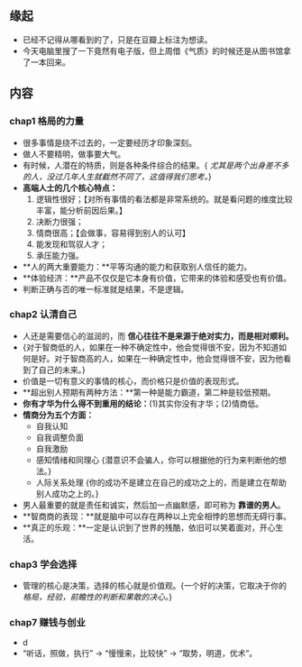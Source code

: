 ##  缘起
+ 已经不记得从哪看到的了，只是在豆瓣上标注为想读。
+ 今天电脑里搜了一下竟然有电子版，但上周借《气质》的时候还是从图书馆拿了一本回来。


##  内容
###  chap1 格局的力量
+ 很多事情是绕不过去的，一定要经历才印象深刻。
+ 做人不要精明，做事要大气。
+ 有时候，人潜在的特质，则是各种条件综合的结果。{ *尤其是两个出身差不多的人，没过几年人生就截然不同了，这值得我们思考。*}
+ **高端人士的几个核心特点：**
	1. 逻辑性很好；【对所有事情的看法都是非常系统的。就是看问题的维度比较丰富，能分析前因后果。】
	2. 决断力很强；
	3. 情商很高；【会做事，容易得到别人的认可】
    4. 能发现和驾驭人才；
    5. 承压能力强。
+ **人的两大重要能力：**平等沟通的能力和获取别人信任的能力。
+ **体验经济：**产品不仅仅是它本身有价值，它带来的体验和感受也有价值。
+ 判断正确与否的唯一标准就是结果，不是逻辑。

###  chap2 认清自己
+ 人还是需要信心的滋润的，而 **信心往往不是来源于绝对实力，而是相对顺利。**
+ {对于智商低的人，如果在一种不确定性中，他会觉得很不安，因为不知道如何是好。对于智商高的人，如果在一种确定性中，他会觉得很不安，因为他看到了自己的未来。}
+ 价值是一切有意义的事情的核心，而价格只是价值的表现形式。
+ **超出别人预期有两种方法：**第一种是能力霸道，第二种是较低预期。
+ **你有才华为什么得不到重用的结论：**(1)其实你没有才华；(2)情商低。
+ **情商分为五个方面：**
	+ 自我认知
	+ 自我调整负面
	+ 自我激励
	+ 感知情绪和同理心 {潜意识不会骗人，你可以根据他的行为来判断他的想法。}
	+ 人际关系处理 {你的成功不是建立在自己的成功之上的，而是建立在帮助别人成功之上的。}
+ 男人最重要的就是责任和诚实，然后加一点幽默感，即可称为 **靠谱的男人**。
+ **智商商的表现：**就是脑中可以存在两种以上完全相悖的思想而无碍行事。
+ **真正的乐观：**一定是认识到了世界的残酷，依旧可以笑着面对，开心生活。



###  chap3 学会选择
+ 管理的核心是决策，选择的核心就是价值观。{一个好的决策，它取决于你的 *格局，经验，前瞻性的判断和果敢的决心。*}


###  chap7 赚钱与创业
+ d 
+ “听话，照做，执行” -> “慢慢来，比较快” -> “取势，明道，优术”。

